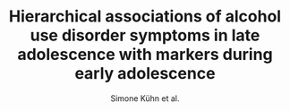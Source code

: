 ---
cat: gaia
subcat: platform
bestof: false
author: Simone Kühn et al.
title: Hierarchical associations of alcohol use disorder symptoms in late adolescence with markers during early adolescence
journal: Addictive Behaviors
year: 2020
type: article
url: https -//www.sciencedirect.com/science/article/pii/S0306460319303168
doi: 10.1016/j.addbeh.2019.106130
---